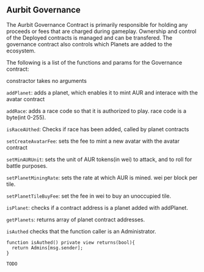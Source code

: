 ## Aurbit Governance

The Aurbit Governance Contract is primarily responsible for holding any proceeds or fees that are charged during gameplay. Ownership and control of the Deployed contracts is managed and can be transfered. The governance contract also controls which Planets are added to the ecosystem.

The following is a list of the functions and params for the Governance contract:

constractor takes no arguments



`addPlanet`: adds a planet, which enables it to mint AUR and interace with the avatar contract

`addRace`: adds a race code so that it is authorized to play. race code is a byte(int 0-255). 

`isRaceAUthed`: Checks if race has been added, called by planet contracts

`setCreateAvatarFee`: sets the fee to mint a new avatar with the avatar contract

`setMinAURUnit`: sets the unit of AUR tokens(in wei) to attack, and to roll for battle purposes. 

`setPlanetMiningRate`: sets the rate at which AUR is mined. wei per block per tile. 

`setPlanetTileBuyFee`: set the fee in wei to buy an unoccupied tile. 

`isPlanet`: checks if a contract address is a planet added with addPlanet.

`getPlanets`: returns array of planet contract addresses. 


`isAuthed` checks that the function caller is an Administrator.

```
function isAuthed() private view returns(bool){
  return Admins[msg.sender];
}
```

`TODO`
